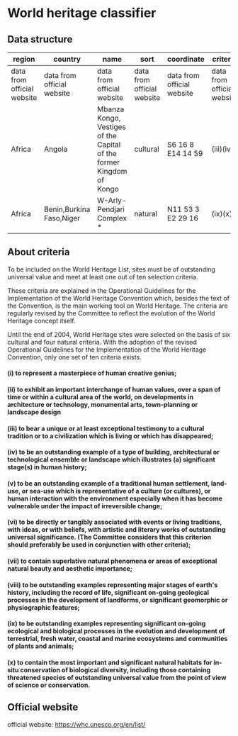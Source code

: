 # World heritage classifier
##  Data structure

| region                     | country                    | name	                                                                | sort	                      | coordinate                 | criteria	                  | date                       | 	property_                 | 	buffer_zone               | 	historical_period	 | culture_type               | 	building_type             | 	building_style	           | remain_type         | 	landscape          | 	natural_type       | 	natural_geo_type	                      | mixed_type          |
|----------------------------|----------------------------|----------------------------------------------------------------------|----------------------------|----------------------------|----------------------------|----------------------------|----------------------------|----------------------------|---------------------|----------------------------|----------------------------|----------------------------|---------------------|---------------------|---------------------|-----------------------------------------|---------------------|
| data from official website | data from official website | data from official website                                           | data from official website | data from official website | data from official website | data from official website | data from official website | data from official website | answer from gpt-3.5 | data from official website | data from official website | data from official website | answer from gpt-3.5 | answer from gpt-3.5 | answer from gpt-3.5 | answer from gpt-3.5                     | answer from gpt-3.5 |
| Africa	                    | Angola	                    | Mbanza Kongo, Vestiges of the Capital of the former Kingdom of Kongo | 	cultural	                 | S6 16 8 E14 14 59	         | (iii)(iv)                  | 	2017	                     | 89.29 ha	                  | 622.16 ha                  | 	ancient history    | 	cultural landscapes	      | residential                | 	gothic	                   | religious sites	    | park			             |
| Africa	                    | Benin,Burkina Faso,Niger   | 	W-Arly-Pendjari Complex *                                           | 	natural                   | 	N11 53 3 E2 29 16         | 	(ix)(x)	                  | 1996                       | 	1,714,831 ha	             | 1,101,221 ha               |                     |                            |                            |                            |                     | 							             | grassland           | 	volcanic                   landscapes	 |

## About criteria
To be included on the World Heritage List, sites must be of outstanding universal value and meet at least one out of ten selection criteria.

These criteria are explained in the Operational Guidelines for the Implementation of the World Heritage Convention which, besides the text of the Convention, is the main working tool on World Heritage. The criteria are regularly revised by the Committee to reflect the evolution of the World Heritage concept itself.


Until the end of 2004, World Heritage sites were selected on the basis of six cultural and four natural criteria. With the adoption of the revised Operational Guidelines for the Implementation of the World Heritage Convention, only one set of ten criteria exists.

#### (i) to represent a masterpiece of human creative genius;

#### (ii) to exhibit an important interchange of human values, over a span of time or within a cultural area of the world, on developments in architecture or technology, monumental arts, town-planning or landscape design


#### (iii) to bear a unique or at least exceptional testimony to a cultural tradition or to a civilization which is living or which has disappeared;

#### (iv) to be an outstanding example of a type of building, architectural or technological ensemble or landscape which illustrates (a) significant stage(s) in human history;

#### (v) to be an outstanding example of a traditional human settlement, land-use, or sea-use which is representative of a culture (or cultures), or human interaction with the environment especially when it has become vulnerable under the impact of irreversible change;

#### (vi) to be directly or tangibly associated with events or living traditions, with ideas, or with beliefs, with artistic and literary works of outstanding universal significance. (The Committee considers that this criterion should preferably be used in conjunction with other criteria);

#### (vii) to contain superlative natural phenomena or areas of exceptional natural beauty and aesthetic importance;

#### (viii) to be outstanding examples representing major stages of earth's history, including the record of life, significant on-going geological processes in the development of landforms, or significant geomorphic or physiographic features;

#### (ix) to be outstanding examples representing significant on-going ecological and biological processes in the evolution and development of terrestrial, fresh water, coastal and marine ecosystems and communities of plants and animals;

#### (x) to contain the most important and significant natural habitats for in-situ conservation of biological diversity, including those containing threatened species of outstanding universal value from the point of view of science or conservation.

## Official website
official website: https://whc.unesco.org/en/list/
